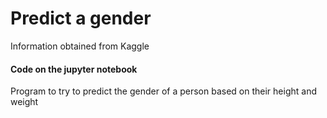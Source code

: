 # Predict a gender

Information obtained from Kaggle

#### Code on the jupyter notebook
Program to try to predict the gender of a person based on their height and weight
